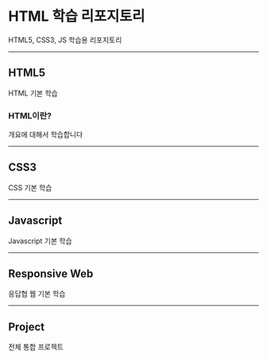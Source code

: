 # HTML 학습 리포지토리
HTML5, CSS3, JS 학습용 리포지토리

------------------------------

## HTML5
HTML 기본 학습

### HTML이란?
개요에 대해서 학습합니다

-------------------------------

## CSS3
CSS 기본 학습

-------------------------------

## Javascript
Javascript 기본 학습

-------------------------------

## Responsive Web
응답협 웹 기본 학습

--------------------------------

## Project
전체 통합 프로젝트
